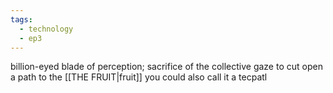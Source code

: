 ```yaml
---
tags:
  - technology
  - ep3
---
```

billion-eyed blade of perception; sacrifice of the collective gaze to cut open a path to the [[THE FRUIT|fruit]]
you could also call it a tecpatl